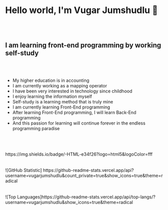 <h1>Hello world, I'm Vugar Jumshudlu 👋</h1>
<br>
<br>
<h2>I am learning front-end programming by working self-study</h2>
<br>
<br>
<ul>
<li>My higher education is in accounting</li>
<li>I am currently working as a mapping operator</li>
<li>I have been very interested in technology since childhood</li>
<li>I enjoy learning the information myself</li>
<li>Self-study is a learning method that is truly mine</li>
<li>I am currently learning Front-End programming</li>
<li>After learning Front-End programming, I will learn Back-End programming</li>
<li>And this passion for learning will continue forever in the endless programming paradise</li>
</ul>
<br>
<br>
<br>
https://img.shields.io/badge/-HTML-e34f26?logo=html5&logoColor=fff
<br>
<br>
<br>
![GitHub Statistic] https://github-readme-stats.vercel.app/api?username=vugarjumshudlu&count_private=true&show_icons=true&theme=radical
<br>
<br>
<br>
![Top Languages]https://github-readme-stats.vercel.app/api/top-langs/?username=vugarjumshudlu&show_icons=true&theme=radical